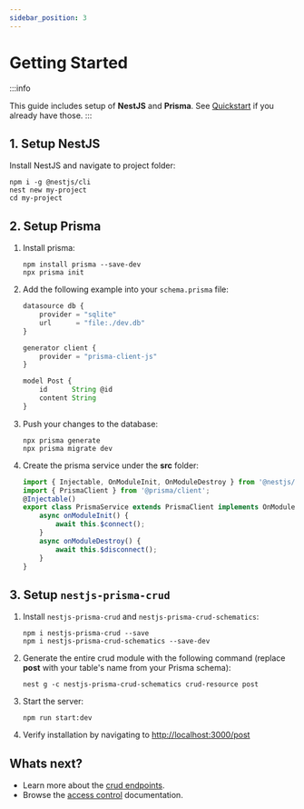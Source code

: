 ```yaml
---
sidebar_position: 3
---
```


# Getting Started

:::info

This guide includes setup of **NestJS** and **Prisma**. See [Quickstart](./quickstart) if you already have those.
:::

## 1. Setup NestJS

Install NestJS and navigate to project folder:

```
npm i -g @nestjs/cli
nest new my-project
cd my-project
```

## 2. Setup Prisma

1. Install prisma:

    ```
    npm install prisma --save-dev
    npx prisma init
    ```

2. Add the following example into your `schema.prisma` file:

    ```js title=schema.prisma
    datasource db {
        provider = "sqlite"
        url      = "file:./dev.db"
    }

    generator client {
        provider = "prisma-client-js"
    }

    model Post {
        id      String @id
        content String
    }
    ```

3. Push your changes to the database:

    ```
    npx prisma generate
    npx prisma migrate dev
    ```

4. Create the prisma service under the **src** folder:

    ```ts title=my-project/src/prisma.service.ts
    import { Injectable, OnModuleInit, OnModuleDestroy } from '@nestjs/common';
    import { PrismaClient } from '@prisma/client';
    @Injectable()
    export class PrismaService extends PrismaClient implements OnModuleInit, OnModuleDestroy {
        async onModuleInit() {
            await this.$connect();
        }
        async onModuleDestroy() {
            await this.$disconnect();
        }
    }
    ```

## 3. Setup `nestjs-prisma-crud`

1. Install `nestjs-prisma-crud` and `nestjs-prisma-crud-schematics`:

    ```
    npm i nestjs-prisma-crud --save
    npm i nestjs-prisma-crud-schematics --save-dev
    ```

2. Generate the entire crud module with the following command (replace **post** with your table's name from your Prisma schema):

    ```
    nest g -c nestjs-prisma-crud-schematics crud-resource post
    ```

3. Start the server:

    ```
    npm run start:dev
    ```

4. Verify installation by navigating to [http://localhost:3000/post](http://localhost:3000/post)

## Whats next?

-   Learn more about the [crud endpoints](./crud-endpoints).
-   Browse the [access control](./access-control-module/overview) documentation.
